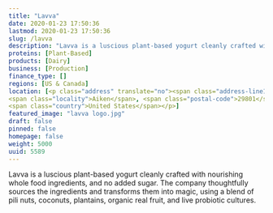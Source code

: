 ```yaml
---
title: "Lavva"
date: 2020-01-23 17:50:36
lastmod: 2020-01-23 17:50:36
slug: /lavva
description: "Lavva is a luscious plant-based yogurt cleanly crafted with nourishing whole food ingredients, and no added sugar. The company thoughtfully sources the ingredients and transforms them into magic, using a blend of pili nuts, coconuts, plantains, organic real fruit, and live probiotic cultures."
proteins: [Plant-Based]
products: [Dairy]
business: [Production]
finance_type: []
regions: [US & Canada]
location: [<p class="address" translate="no"><span class="address-line1">Azalea Place Southeast</span><br>
<span class="locality">Aiken</span>, <span class="postal-code">29801</span><br>
<span class="country">United States</span></p>]
featured_image: "lavva logo.jpg"
draft: false
pinned: false
homepage: false
weight: 5000
uuid: 5589
---
```

<p>Lavva is a luscious plant-based yogurt cleanly crafted with nourishing whole food ingredients, and no added sugar. The company thoughtfully sources the ingredients and transforms them into magic, using a blend of pili nuts, coconuts, plantains, organic real fruit, and live probiotic cultures.</p>
